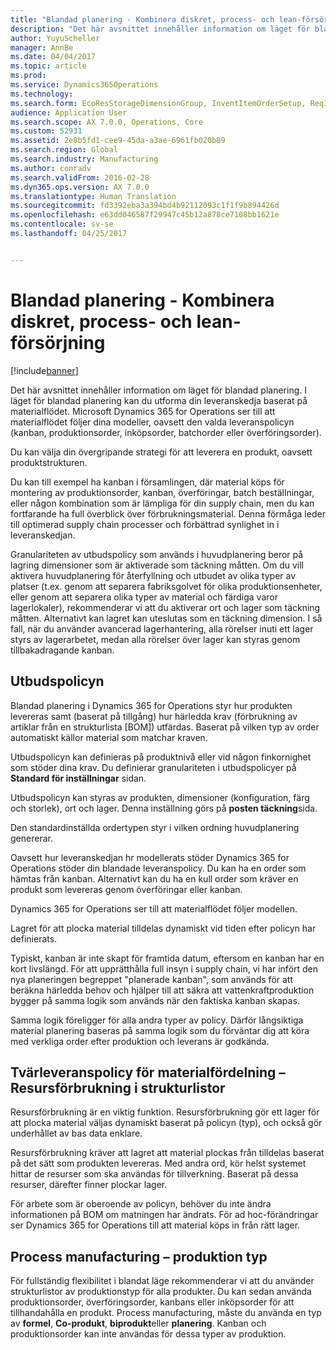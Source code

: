 ```yaml
---
title: "Blandad planering - Kombinera diskret, process- och lean-försörjning"
description: "Det här avsnittet innehåller information om läget för blandad planering. I läget för blandad planering kan du utforma din leveranskedja baserat på materialflödet. Microsoft Dynamics 365 for Operations ser till att materialflödet följer dina modeller, oavsett den valda leveranspolicyn (kanban, produktionsorder, inköpsorder, batchorder eller överföringsorder)."
author: YuyuScheller
manager: AnnBe
ms.date: 04/04/2017
ms.topic: article
ms.prod: 
ms.service: Dynamics365Operations
ms.technology: 
ms.search.form: EcoResStorageDimensionGroup, InventItemOrderSetup, ReqItemTable
audience: Application User
ms.search.scope: AX 7.0.0, Operations, Core
ms.custom: 52931
ms.assetid: 2e8b5fd1-cee9-45da-a3ae-6961fb020b89
ms.search.region: Global
ms.search.industry: Manufacturing
ms.author: conradv
ms.search.validFrom: 2016-02-28
ms.dyn365.ops.version: AX 7.0.0
ms.translationtype: Human Translation
ms.sourcegitcommit: fd3392eba3a394bd4b92112093c1f1f9b894426d
ms.openlocfilehash: e63dd046587f29947c45b12a878ce7108bb1621e
ms.contentlocale: sv-se
ms.lasthandoff: 04/25/2017


---
```


# <a name="mixed-mode-planning---combine-discrete-process-and-lean-sourcing"></a>Blandad planering - Kombinera diskret, process- och lean-försörjning

[!include[banner](../includes/banner.md)]


Det här avsnittet innehåller information om läget för blandad planering. I läget för blandad planering kan du utforma din leveranskedja baserat på materialflödet. Microsoft Dynamics 365 for Operations ser till att materialflödet följer dina modeller, oavsett den valda leveranspolicyn (kanban, produktionsorder, inköpsorder, batchorder eller överföringsorder). 

Du kan välja din övergripande strategi för att leverera en produkt, oavsett produktstrukturen.  

Du kan till exempel ha kanban i församlingen, där material köps för montering av produktionsorder, kanban, överföringar, batch beställningar, eller någon kombination som är lämpliga för din supply chain, men du kan fortfarande ha full överblick över förbrukningsmaterial. Denna förmåga leder till optimerad supply chain processer och förbättrad synlighet in i leveranskedjan.  

Granulariteten av utbudspolicy som används i huvudplanering beror på lagring dimensioner som är aktiverade som täckning måtten. Om du vill aktivera huvudplanering för återfyllning och utbudet av olika typer av platser (t.ex. genom att separera fabriksgolvet för olika produktionsenheter, eller genom att separera olika typer av material och färdiga varor lagerlokaler), rekommenderar vi att du aktiverar ort och lager som täckning måtten. Alternativt kan lagret kan uteslutas som en täckning dimension. I så fall, när du använder avancerad lagerhantering, alla rörelser inuti ett lager styrs av lagerarbetet, medan alla rörelser över lager kan styras genom tillbakadragande kanban.

## <a name="supply-policies"></a>Utbudspolicyn
Blandad planering i Dynamics 365 for Operations styr hur produkten levereras samt (baserat på tillgång) hur härledda krav (förbrukning av artiklar från en strukturlista \[BOM\]) utfärdas. Baserat på vilken typ av order automatiskt källor material som matchar kraven.  

Utbudspolicyn kan definieras på produktnivå eller vid någon finkornighet som stöder dina krav. Du definierar granulariteten i utbudspolicyer på **Standard för inställningar** sidan.  

Utbudspolicyn kan styras av produkten, dimensioner (konfiguration, färg och storlek), ort och lager. Denna inställning görs på **posten täckning**sida.  

Den standardinställda ordertypen styr i vilken ordning huvudplanering genererar.  

Oavsett hur leveranskedjan hr modellerats stöder Dynamics 365 for Operations stöder din blandade leveranspolicy. Du kan ha en order som hämtas från kanban. Alternativt kan du ha en kull order som kräver en produkt som levereras genom överföringar eller kanban.  

Dynamics 365 for Operations ser till att materialflödet följer modellen.  

Lagret för att plocka material tilldelas dynamiskt vid tiden efter policyn har definierats.  

Typiskt, kanban är inte skapt för framtida datum, eftersom en kanban har en kort livslängd. För att upprätthålla full insyn i supply chain, vi har infört den nya planeringen begreppet "planerade kanban", som används för att beräkna härledda behov och hjälper till att säkra att vattenkraftproduktion bygger på samma logik som används när den faktiska kanban skapas.  

Samma logik föreligger för alla andra typer av policy. Därför långsiktiga material planering baseras på samma logik som du förväntar dig att köra med verkliga order efter produktion och leverans är godkända.

## <a name="materials-allocation-crosssupply-policy--resource-consumption-on-boms"></a>Tvärleveranspolicy för materialfördelning – Resursförbrukning i strukturlistor
Resursförbrukning är en viktig funktion. Resursförbrukning gör ett lager för att plocka material väljas dynamiskt baserat på policyn (typ), och också gör underhållet av bas data enklare.  

Resursförbrukning kräver att lagret att material plockas från tilldelas baserat på det sätt som produkten levereras. Med andra ord, kör helst systemet hittar de resurser som ska användas för tillverkning. Baserat på dessa resurser, därefter finner plockar lager.  

För arbete som är oberoende av policyn, behöver du inte ändra informationen på BOM om matningen har ändrats. För ad hoc-förändringar ser Dynamics 365 for Operations till att material köps in från rätt lager.

## <a name="process-manufacturing--the-production-type"></a>Process manufacturing – produktion typ
För fullständig flexibilitet i blandat läge rekommenderar vi att du använder strukturlistor av produktionstyp för alla produkter. Du kan sedan använda produktionsorder, överföringsorder, kanbans eller inköpsorder för att tillhandahålla en produkt. Process manufacturing, måste du använda en typ av **formel**, **Co-produkt**, **biprodukt**eller **planering**. Kanban och produktionsorder kan inte användas för dessa typer av produktion.




